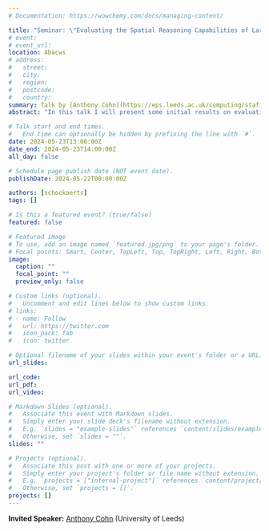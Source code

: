 ```yaml
---
# Documentation: https://wowchemy.com/docs/managing-content/

title: "Seminar: \"Evaluating the Spatial Reasoning Capabilities of Large Language Models\""
# event:
# event_url:
location: Abacws
# address:
#   street:
#   city:
#   region:
#   postcode:
#   country:
summary: Talk by [Anthony Cohn](https://eps.leeds.ac.uk/computing/staff/76/professor-anthony-tony-g-cohn-freng-ceng-citp) (University of Leeds)
abstract: "In this talk I will present some initial results on evaluating the spatial reasoning capabilities of Large Language Models (LLMs). Whilst LLMs have shown remarkable apparent abilities in many areas of question answering, their abilities to perform reasoning is less clear. I will present some results, particularly focussing on qualitative spatial representations and reasoning, showing the degree of their capabilities. The approaches include (1) the use of fixed benchmarks; (2) the use of synthetic worlds in which arbitrary configurations can be set up and the correct answer easily determined;  (3)  conducting an extended conversation (which we call “dialectical evaluation”) to probe the limits of the LLM capabilities."

# Talk start and end times.
#   End time can optionally be hidden by prefixing the line with `#`.
date: 2024-05-23T13:00:00Z
date_end: 2024-05-23T14:00:00Z
all_day: false

# Schedule page publish date (NOT event date).
publishDate: 2024-05-22T00:00:00Z

authors: [schockaerts]
tags: []

# Is this a featured event? (true/false)
featured: false

# Featured image
# To use, add an image named `featured.jpg/png` to your page's folder. 
# Focal points: Smart, Center, TopLeft, Top, TopRight, Left, Right, BottomLeft, Bottom, BottomRight.
image:
  caption: ""
  focal_point: ""
  preview_only: false

# Custom links (optional).
#   Uncomment and edit lines below to show custom links.
# links:
# - name: Follow
#   url: https://twitter.com
#   icon_pack: fab
#   icon: twitter

# Optional filename of your slides within your event's folder or a URL.
url_slides:

url_code:
url_pdf:
url_video:

# Markdown Slides (optional).
#   Associate this event with Markdown slides.
#   Simply enter your slide deck's filename without extension.
#   E.g. `slides = "example-slides"` references `content/slides/example-slides.md`.
#   Otherwise, set `slides = ""`.
slides: ""

# Projects (optional).
#   Associate this post with one or more of your projects.
#   Simply enter your project's folder or file name without extension.
#   E.g. `projects = ["internal-project"]` references `content/project/deep-learning/index.md`.
#   Otherwise, set `projects = []`.
projects: []
---
```


**Invited Speaker:** [Anthony Cohn](https://eps.leeds.ac.uk/computing/staff/76/professor-anthony-tony-g-cohn-freng-ceng-citp) (University of Leeds)
